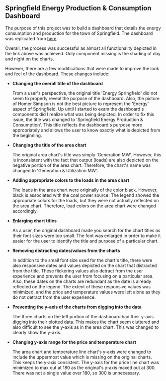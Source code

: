 ## Springfield Energy Production & Consumption Dashboard

The purpose of this project was to build a dashboard that details the energy consumption and production for the town of Springfield. The dashboard was replicated from [here](https://drive.google.com/file/d/1ecu-bUlnjURqP6_om8RfkK1n6y8PDHrw/view).

Overall, the process was successful as almost all functionality depicted in the link above was achieved. Only component missing is the shading of day and night on the charts.

However, there are a few modifications that were made to improve the look and feel of the dashboard. These changes include:

- **Changing the overall title of the dashboard**
  
  From a user's perspective, the original title 'Energy Springfield' did not seem to properly reveal the purpose of the dashboard. Also, the picture of Homer Simpson is not the best picture to represent the 'Energy' aspect of Springfield. Up until I started to exam the dashboard's components did I realize what was being depicted. In order to fix this issue, the title was changed to 'Springfield Energy Production & Consumption'. This title reflects the dashboard's purpose more appropriately and allows the user to know exactly what is depicted from the beginning.

- **Changing the title of the area chart**

  The original area chart's title was simply 'Generation MW'. However, this is inconsistent with the fact that output (loads) are also depicted on the negative portion of the area chart. Therefore, the chart's name was changed to 'Generation & Utilization MW'.

- **Adding appropriate colors to the loads in the area chart**

  The loads in the area chart were originally of the color black. However, black is associated with the coal power source. The legend showed the appropriate colors for the loads, but they were not actually reflected on the area chart. Therefore, load colors on the area chart were changed accordingly.

- **Enlarging chart titles**
  
  As a user, the original dashboard made you search for the chart titles as their font sizes were too small. The font was enlarged in order to make it easier for the user to identify the title and purpose of a particular chart.

- **Removing distracting dates/values from the charts**

  In addition to the small font size used for the chart's title, there were also responsive dates and values depicted on the chart that distracted from the title. These flickering values also detract from the user experience and prevents the user from focusing on a particular area. Also, these dates on the charts are redundant as the date is already reflected on the legend. The extent of these responsive values was minimized, and the price and temperature values were left alone as they do not detract from the user experience.

- **Preventing the y-axis of the charts from digging into the data**

  The three charts on the left portion of the dashboard had their y-axis digging into their plotted data. This makes the chart seem cluttered and also difficult to see the y-axis as in the area chart. This was changed to clearly show the y-axis.

- **Changing y-axis range for the price and temperature chart**
  
  The area chart and temperature line chart's y-axis were changed to include the uppermost value which is missing on the original charts. This keeps the y-axis consistent. The y-axis for the price line chart was minimized to max out at 180 as the original's y-axis maxed out at 300. There was not a single value over 180, so 300 is unnecessary.
  
